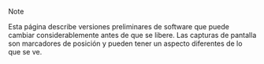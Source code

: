 > [!NOTE]
> Esta página describe versiones preliminares de software que puede cambiar considerablemente antes de que se libere. Las capturas de pantalla son marcadores de posición y pueden tener un aspecto diferentes de lo que se ve. 